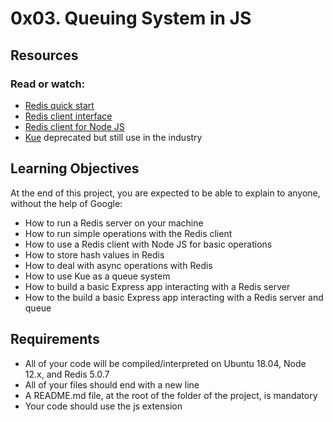 # 0x03. Queuing System in JS

## Resources

### Read or watch:

- [Redis quick start](https://intranet.alxswe.com/rltoken/8xeApIhnxgFZkgn54BiIeA "Redis quick start")
- [Redis client interface](https://intranet.alxswe.com/rltoken/1rq3ral-3C5O1t67dbGcWg "Redis client interface")
- [Redis client for Node JS](https://intranet.alxswe.com/rltoken/mRftfl67BrNvl-RM5JQfUA "Redis client for Node JS")
- [Kue](https://intranet.alxswe.com/rltoken/yTC3Ci2IV2US24xJsBfMgQ "Kue deprecated but still use in the industry") deprecated but still use in the industry

## Learning Objectives

At the end of this project, you are expected to be able to explain to anyone,
 without the help of Google:

- How to run a Redis server on your machine
- How to run simple operations with the Redis client
- How to use a Redis client with Node JS for basic operations
- How to store hash values in Redis
- How to deal with async operations with Redis
- How to use Kue as a queue system
- How to build a basic Express app interacting with a Redis server
- How to the build a basic Express app interacting with a Redis server and queue

## Requirements

- All of your code will be compiled/interpreted on Ubuntu 18.04, Node 12.x, and Redis 5.0.7
- All of your files should end with a new line
- A README.md file, at the root of the folder of the project, is mandatory
- Your code should use the js extension
